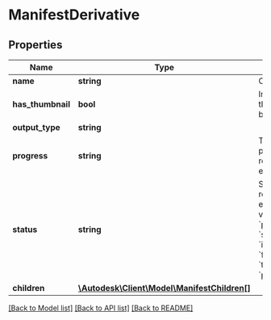 # ManifestDerivative

## Properties
Name | Type | Description | Notes
------------ | ------------- | ------------- | -------------
**name** | **string** | Output file type | 
**has_thumbnail** | **bool** | Indicates if a thumbnail has been generated | 
**output_type** | **string** |  | [optional] 
**progress** | **string** | Translation progress for requested entity | 
**status** | **string** | Status of the requested entity; possible values are: &#x60;pending&#x60;, &#x60;success&#x60;, &#x60;inprogress&#x60;, &#x60;failed&#x60;, &#x60;timeout&#x60; and &#x60;partialsuccess&#x60; | 
**children** | [**\Autodesk\Client\Model\ManifestChildren[]**](ManifestChildren.md) |  | 

[[Back to Model list]](../README.md#documentation-for-models) [[Back to API list]](../README.md#documentation-for-api-endpoints) [[Back to README]](../README.md)



